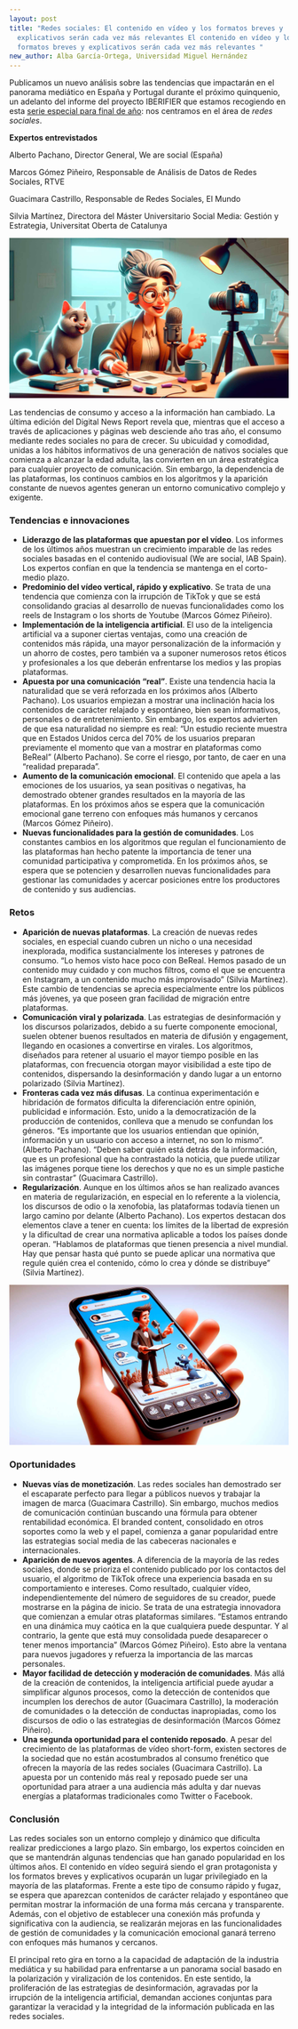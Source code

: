 ```yaml
---
layout: post
title: "Redes sociales: El contenido en vídeo y los formatos breves y
  explicativos serán cada vez más relevantes El contenido en vídeo y los
  formatos breves y explicativos serán cada vez más relevantes "
new_author: Alba García-Ortega, Universidad Miguel Hernández
---
```

<!--StartFragment-->

Publicamos un nuevo análisis sobre las tendencias que impactarán en el panorama mediático en España y Portugal durante el próximo quinquenio, un adelanto del informe del proyecto IBERIFIER que estamos recogiendo en esta [serie especial para final de año](https://mip.umh.es/blog/2023/12/09/especial-tendencias-innovaciones-ecosistema-mediatico-de-espana-y-portugal-2025-2030/): nos centramos en el área de *redes sociales*.

**Expertos entrevistados**

Alberto Pachano, Director General, We are social (España)

Marcos Gómez Piñeiro, Responsable de Análisis de Datos de Redes Sociales, RTVE

Guacimara Castrillo, Responsable de Redes Sociales, El Mundo 

Silvia Martínez, Directora del Máster Universitario Social Media: Gestión y Estrategia, Universitat Oberta de Catalunya

![](/images/001/rrss-1.jpg)

Las tendencias de consumo y acceso a la información han cambiado. La última edición del Digital News Report  revela que, mientras que el acceso a través de aplicaciones y páginas web desciende año tras año, el consumo mediante redes sociales no para de crecer. Su ubicuidad y comodidad, unidas a los hábitos informativos de una generación de nativos sociales que comienza a alcanzar la edad adulta, las convierten en un área estratégica para cualquier proyecto de comunicación. Sin embargo, la dependencia de las plataformas, los continuos cambios en los algoritmos y la aparición constante de nuevos agentes generan un entorno comunicativo complejo y exigente. 

### Tendencias e innovaciones

* **Liderazgo de las plataformas que apuestan por el vídeo**. Los informes de los últimos años muestran un crecimiento imparable de las redes sociales basadas en el contenido audiovisual (We are social, IAB Spain). Los expertos confían en que la tendencia se mantenga en el corto-medio plazo. 
* **Predominio del vídeo vertical, rápido y explicativo**. Se trata de una tendencia que comienza con la irrupción de TikTok y que se está consolidando gracias al desarrollo de nuevas funcionalidades como los reels de Instagram o los shorts de Youtube (Marcos Gómez Piñeiro). 
* **Implementación de la inteligencia artificial**. El uso de la inteligencia artificial va a suponer ciertas ventajas, como una creación de contenidos más rápida, una mayor personalización de la información y un ahorro de costes, pero también va a suponer numerosos retos éticos y profesionales a los que deberán enfrentarse los medios y las propias plataformas. 
* **Apuesta por una comunicación “real”**. Existe una tendencia hacia la naturalidad que se verá reforzada en los próximos años (Alberto Pachano). Los usuarios empiezan a mostrar una inclinación hacia los contenidos de carácter relajado y espontáneo, bien sean informativos, personales o de entretenimiento. Sin embargo, los expertos advierten de que esa naturalidad no siempre es real: “Un estudio reciente muestra que en Estados Unidos cerca del 70% de los usuarios preparan previamente el momento que van a mostrar en plataformas como BeReal” (Alberto Pachano). Se corre el riesgo, por tanto, de caer en una “realidad preparada”. 
* **Aumento de la comunicación emocional**. El contenido que apela a las emociones de los usuarios, ya sean positivas o negativas, ha demostrado obtener grandes resultados en la mayoría de las plataformas. En los próximos años se espera que la comunicación emocional gane terreno con enfoques más humanos y cercanos (Marcos Gómez Piñeiro).
* **Nuevas funcionalidades para la gestión de comunidades**. Los constantes cambios en los algoritmos que regulan el funcionamiento de las plataformas han hecho patente la importancia de tener una comunidad participativa y comprometida. En los próximos años, se espera que se potencien y desarrollen nuevas funcionalidades para gestionar las comunidades y acercar posiciones entre los productores de contenido y sus audiencias. 

### Retos

* **Aparición de nuevas plataformas**. La creación de nuevas redes sociales, en especial cuando cubren un nicho o una necesidad inexplorada, modifica sustancialmente los intereses y patrones de consumo. “Lo hemos visto hace poco con BeReal. Hemos pasado de un contenido muy cuidado y con muchos filtros, como el que se encuentra en Instagram, a un contenido mucho más improvisado” (Silvia Martínez). Este cambio de tendencias se aprecia especialmente entre los públicos más jóvenes, ya que poseen gran facilidad de migración entre plataformas. 
* **Comunicación viral y polarizada**. Las estrategias de desinformación y los discursos polarizados, debido a su fuerte componente emocional, suelen obtener buenos resultados en materia de difusión y engagement, llegando en ocasiones a convertirse en virales. Los algoritmos, diseñados para retener al usuario el mayor tiempo posible en las plataformas, con frecuencia otorgan mayor visibilidad a este tipo de contenidos, dispersando la desinformación y dando lugar a un entorno polarizado (Silvia Martínez). 
* **Fronteras cada vez más difusas**. La continua experimentación e hibridación de formatos dificulta la diferenciación entre opinión, publicidad e información. Esto, unido a la democratización de la producción de contenidos, conlleva que a menudo se confundan los géneros. “Es importante que los usuarios entiendan que opinión, información y un usuario con acceso a internet, no son lo mismo”. (Alberto Pachano). “Deben saber quién está detrás de la información, que es un profesional que ha contrastado la noticia, que puede utilizar las imágenes porque tiene los derechos y que no es un simple pastiche sin contrastar” (Guacimara Castrillo). 
* **Regularización**. Aunque en los últimos años se han realizado avances en materia de regularización, en especial en lo referente a la violencia, los discursos de odio o la xenofobia, las plataformas todavía tienen un largo camino por delante (Alberto Pachano). Los expertos destacan dos elementos clave a tener en cuenta: los límites de la libertad de expresión y la dificultad de crear una normativa aplicable a todos los países donde operan. “Hablamos de plataformas que tienen presencia a nivel mundial. Hay que pensar hasta qué punto se puede aplicar una normativa que regule quién crea el contenido, cómo lo crea y dónde se distribuye” (Silvia Martínez). 

![](/images/001/rrss-2.jpg)

### Oportunidades

* **Nuevas vías de monetización**. Las redes sociales han demostrado ser el escaparate perfecto para llegar a públicos nuevos y trabajar la imagen de marca (Guacimara Castrillo). Sin embargo, muchos medios de comunicación continúan buscando una fórmula para obtener rentabilidad económica. El branded content, consolidado en otros soportes como la web y el papel, comienza a ganar popularidad entre las estrategias social media de las cabeceras nacionales e internacionales. 
* **Aparición de nuevos agentes**. A diferencia de la mayoría de las redes sociales, donde se prioriza el contenido publicado por los contactos del usuario, el algoritmo de TikTok ofrece una experiencia basada en su comportamiento e intereses. Como resultado, cualquier vídeo, independientemente del número de seguidores de su creador, puede mostrarse en la página de inicio. Se trata de una estrategia innovadora que comienzan a emular otras plataformas similares. “Estamos entrando en una dinámica muy caótica en la que cualquiera puede despuntar. Y al contrario, la gente que está muy consolidada puede desaparecer o tener menos importancia” (Marcos Gómez Piñeiro). Esto abre la ventana para nuevos jugadores y refuerza la importancia de las marcas personales. 
* **Mayor facilidad de detección y moderación de comunidades**. Más allá de la creación de contenidos, la inteligencia artificial puede ayudar a simplificar algunos procesos, como la detección de contenidos que incumplen los derechos de autor (Guacimara Castrillo), la moderación de comunidades o la detección de conductas inapropiadas, como los discursos de odio o las estrategias de desinformación (Marcos Gómez Piñeiro). 
* **Una segunda oportunidad para el contenido reposado**. A pesar del crecimiento de las plataformas de vídeo short-form, existen sectores de la sociedad que no están acostumbrados al consumo frenético que ofrecen la mayoría de las redes sociales (Guacimara Castrillo). La apuesta por un contenido más real y reposado puede ser una oportunidad para atraer a una audiencia más adulta y dar nuevas energías a plataformas tradicionales como Twitter o Facebook.  

### Conclusión

Las redes sociales son un entorno complejo y dinámico que dificulta realizar predicciones a largo plazo. Sin embargo, los expertos coinciden en que se mantendrán algunas tendencias que han ganado popularidad en los últimos años. El contenido en vídeo seguirá siendo el gran protagonista y los formatos breves y explicativos ocuparán un lugar privilegiado en la mayoría de las plataformas. Frente a este tipo de consumo rápido y fugaz, se espera que aparezcan contenidos de carácter relajado y espontáneo que permitan mostrar la información de una forma más cercana y transparente. Además, con el objetivo de establecer una conexión más profunda y significativa con la audiencia, se realizarán mejoras en las funcionalidades de gestión de comunidades y la comunicación emocional ganará terreno con enfoques más humanos y cercanos.

El principal reto gira en torno a la capacidad de adaptación de la industria mediática y su habilidad para enfrentarse a un panorama social basado en la polarización y viralización de los contenidos. En este sentido, la proliferación de las estrategias de desinformación, agravadas por la irrupción de la inteligencia artificial, demandan acciones conjuntas para garantizar la veracidad y la integridad de la información publicada en las redes sociales.

<!--EndFragment-->